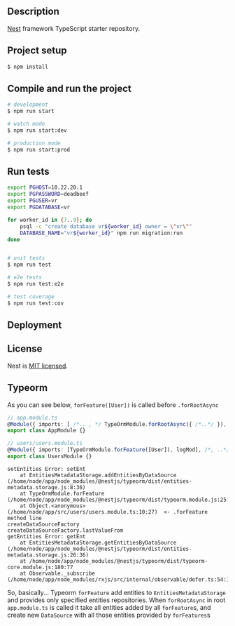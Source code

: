 ## Description

[Nest](https://github.com/nestjs/nest) framework TypeScript starter repository.

## Project setup

```bash
$ npm install
```

## Compile and run the project

```bash
# development
$ npm run start

# watch mode
$ npm run start:dev

# production mode
$ npm run start:prod
```

## Run tests

```bash
export PGHOST=10.22.20.1
export PGPASSWORD=deadbeef
export PGUSER=vr
export PGDATABASE=vr

for worker_id in {7..9}; do
    psql -c "create database vr${worker_id} owner = \"vr\""
    DATABASE_NAME="vr${worker_id}" npm run migration:run
done


# unit tests
$ npm run test

# e2e tests
$ npm run test:e2e

# test coverage
$ npm run test:cov
```

## Deployment


## License

Nest is [MIT licensed](https://github.com/nestjs/nest/blob/master/LICENSE).


## Typeorm

As you can see below, `forFeature([User])` is called before `.forRootAsync`

```typescript
// app.module.ts
@Module({ imports: [ /*.. , */ TypeOrmModule.forRootAsync({ /*..*/ }), UsersModule, ] /* , ..*/ })
export class AppModule {}

// users/users.module.ts
@Module({ imports: [TypeOrmModule.forFeature([User]), logMod], /*, ..*/ })
export class UsersModule {}

```

```
setEntities Error: setEnt
    at EntitiesMetadataStorage.addEntitiesByDataSource (/home/node/app/node_modules/@nestjs/typeorm/dist/entities-metadata.storage.js:8:36)
    at TypeOrmModule.forFeature (/home/node/app/node_modules/@nestjs/typeorm/dist/typeorm.module.js:25:61)
    at Object.<anonymous> (/home/node/app/src/users/users.module.ts:10:27)  <- .forFeature method line
createDataSourceFactory
createDataSourceFactory.lastValueFrom
getEntities Error: getEnt
    at EntitiesMetadataStorage.getEntitiesByDataSource (/home/node/app/node_modules/@nestjs/typeorm/dist/entities-metadata.storage.js:26:36)
    at /home/node/app/node_modules/@nestjs/typeorm/dist/typeorm-core.module.js:180:77
    at Observable._subscribe (/home/node/app/node_modules/rxjs/src/internal/observable/defer.ts:54:15)
```

So, basically...
Typeorm `forFeature` add entities to `EntitiesMetadataStorage` and provides only specified entities repositories.
When `forRootAsync` in root `app.module.ts` is called it take all entities added by all `forFeature`s, and create
new `DataSource` with all those entities provided by `forFeatures`s